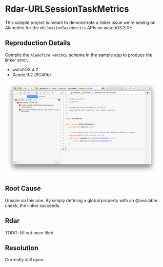 # Rdar-URLSessionTaskMetrics

This sample project is meant to demonstrate a linker issue we're seeing on Alamofire for the `URLSessionTaskMetrics` APIs on watchOS 3.0+.

## Reproduction Details

Compile the `Alamofire watchOS` scheme in the sample app to produce the linker error.

* watchOS 4.2
* Xcode 9.2 (9C40b)

![Screenshot](Screenshots/Linker%20Error.png)

## Root Cause

Unsure on this one. By simply defining a global property with an @available check, the linker succeeds.

## Rdar

TODO: fill out once filed.

## Resolution

Currently still open.
